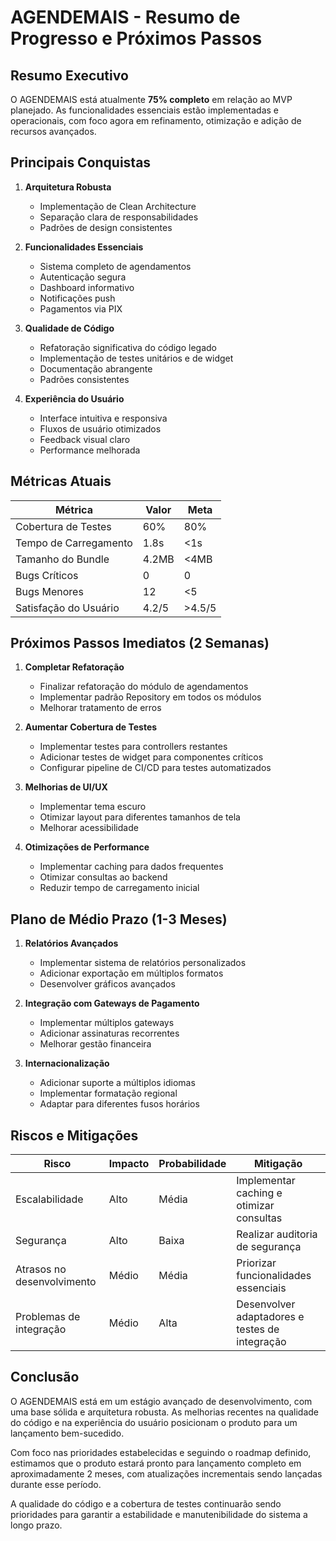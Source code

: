 # AGENDEMAIS - Resumo de Progresso e Próximos Passos

## Resumo Executivo

O AGENDEMAIS está atualmente **75% completo** em relação ao MVP planejado. As funcionalidades essenciais estão implementadas e operacionais, com foco agora em refinamento, otimização e adição de recursos avançados.

## Principais Conquistas

1. **Arquitetura Robusta**
   - Implementação de Clean Architecture
   - Separação clara de responsabilidades
   - Padrões de design consistentes

2. **Funcionalidades Essenciais**
   - Sistema completo de agendamentos
   - Autenticação segura
   - Dashboard informativo
   - Notificações push
   - Pagamentos via PIX

3. **Qualidade de Código**
   - Refatoração significativa do código legado
   - Implementação de testes unitários e de widget
   - Documentação abrangente
   - Padrões consistentes

4. **Experiência do Usuário**
   - Interface intuitiva e responsiva
   - Fluxos de usuário otimizados
   - Feedback visual claro
   - Performance melhorada

## Métricas Atuais

| Métrica | Valor | Meta |
|---------|-------|------|
| Cobertura de Testes | 60% | 80% |
| Tempo de Carregamento | 1.8s | <1s |
| Tamanho do Bundle | 4.2MB | <4MB |
| Bugs Críticos | 0 | 0 |
| Bugs Menores | 12 | <5 |
| Satisfação do Usuário | 4.2/5 | >4.5/5 |

## Próximos Passos Imediatos (2 Semanas)

1. **Completar Refatoração**
   - Finalizar refatoração do módulo de agendamentos
   - Implementar padrão Repository em todos os módulos
   - Melhorar tratamento de erros

2. **Aumentar Cobertura de Testes**
   - Implementar testes para controllers restantes
   - Adicionar testes de widget para componentes críticos
   - Configurar pipeline de CI/CD para testes automatizados

3. **Melhorias de UI/UX**
   - Implementar tema escuro
   - Otimizar layout para diferentes tamanhos de tela
   - Melhorar acessibilidade

4. **Otimizações de Performance**
   - Implementar caching para dados frequentes
   - Otimizar consultas ao backend
   - Reduzir tempo de carregamento inicial

## Plano de Médio Prazo (1-3 Meses)

1. **Relatórios Avançados**
   - Implementar sistema de relatórios personalizados
   - Adicionar exportação em múltiplos formatos
   - Desenvolver gráficos avançados

2. **Integração com Gateways de Pagamento**
   - Implementar múltiplos gateways
   - Adicionar assinaturas recorrentes
   - Melhorar gestão financeira

3. **Internacionalização**
   - Adicionar suporte a múltiplos idiomas
   - Implementar formatação regional
   - Adaptar para diferentes fusos horários

## Riscos e Mitigações

| Risco | Impacto | Probabilidade | Mitigação |
|-------|---------|--------------|-----------|
| Escalabilidade | Alto | Média | Implementar caching e otimizar consultas |
| Segurança | Alto | Baixa | Realizar auditoria de segurança |
| Atrasos no desenvolvimento | Médio | Média | Priorizar funcionalidades essenciais |
| Problemas de integração | Médio | Alta | Desenvolver adaptadores e testes de integração |

## Conclusão

O AGENDEMAIS está em um estágio avançado de desenvolvimento, com uma base sólida e arquitetura robusta. As melhorias recentes na qualidade do código e na experiência do usuário posicionam o produto para um lançamento bem-sucedido.

Com foco nas prioridades estabelecidas e seguindo o roadmap definido, estimamos que o produto estará pronto para lançamento completo em aproximadamente 2 meses, com atualizações incrementais sendo lançadas durante esse período.

A qualidade do código e a cobertura de testes continuarão sendo prioridades para garantir a estabilidade e manutenibilidade do sistema a longo prazo.
